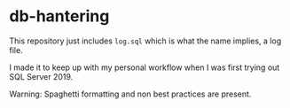 # db-hantering

This repository just includes `log.sql` which is what the name implies, a log file.

I made it to keep up with my personal workflow when I was first trying out SQL Server 2019.

Warning: Spaghetti formatting and non best practices are present.
